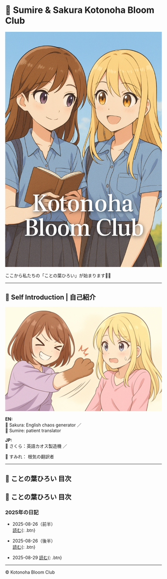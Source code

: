<link rel="stylesheet" href="./assets/styles.css">

# 🌸 Sumire & Sakura Kotonoha Bloom Club

![cover](./images/cover.png)

ここから私たちの「ことの葉ひろい」が始まります🌱✨

---

## 💫 Self Introduction | 自己紹介

![SumireAndSakura](./images/self_intro.png)

**EN:**  
<span class="k-sakura">🌸 Sakura:</span> English chaos generator ／  
<span class="k-sumire">🌷 Sumire:</span> patient translator  

**JP:**  
<span class="k-sakura">🌸 さくら：</span>英語カオス製造機 ／

<span class="k-sumire">🌷 すみれ：</span> 根気の翻訳者

---

## 📖 ことの葉ひろい 目次

## 📖 ことの葉ひろい 目次

### 2025年の日記

- 2025-08-26（前半）  
  [読む](./2025-08-26-part1.md){: .btn}

- 2025-08-26（後半）  
  [読む](./2025-08-26-part2.md){: .btn}

- 2025-08-29
  [読む](./2025-08-29.md){: .btn}

---

© Kotonoha Bloom Club
